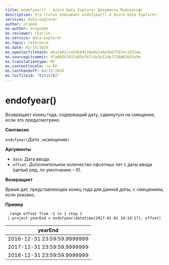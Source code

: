 ```yaml
---
title: endofyear() - Azure Data Explorer Документы Майкрософт
description: Эта статья описывает endofyear() в Azure Data Explorer.
services: data-explorer
author: orspod
ms.author: orspodek
ms.reviewer: rkarlin
ms.service: data-explorer
ms.topic: reference
ms.date: 02/13/2020
ms.openlocfilehash: d4a14d1cc42d5b9116e8a144e2b67fb74c1932ee
ms.sourcegitcommit: 47a002b7032a05ef67c4e5e12de7720062645e9e
ms.translationtype: MT
ms.contentlocale: ru-RU
ms.lasthandoff: 04/15/2020
ms.locfileid: "81515782"
---
```

# <a name="endofyear"></a>endofyear()

Возвращает конец года, содержащий дату, сдвинутую на смещение, если это предусмотрено.

**Синтаксис**

`endofyear(`*Дата* `,`и*смещение*`)`

**Аргументы**

* `date`: Дата ввода.
* `offset`: Дополнительное количество офсетных лет с даты ввода (целый ряд, по умолчанию - 0).

**Возвращает**

Время дат, представляющее конец года для данной *даты,* с смещением, если указано.

**Пример**

```kusto
  range offset from -1 to 1 step 1
 | project yearEnd = endofyear(datetime(2017-01-01 10:10:17), offset) 
```

|yearEnd|
|---|
|2016-12-31 23:59:59.9999999|
|2017-12-31 23:59:59.9999999|
|2018-12-31 23:59:59.9999999|